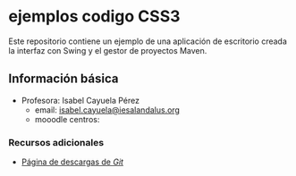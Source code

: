 # ejemplos codigo CSS3
Este repositorio contiene un ejemplo de una aplicación de escritorio creada la interfaz con Swing y el gestor de proyectos Maven.


## Información básica

* Profesora: Isabel Cayuela Pérez
  * email: isabel.cayuela@iesalandalus.org
  * mooodle centros: 

### Recursos adicionales

* [Página de descargas de *Git*]()

